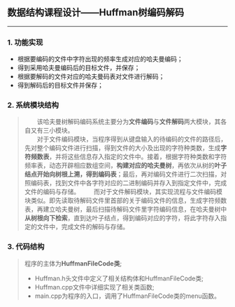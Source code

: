 ## 数据结构课程设计——Huffman树编码解码

---
###  1. 功能实现

 - 根据要编码的文件中字符出现的频率生成对应的哈夫曼编码；
 -  得到采用哈夫曼编码后的目标文件，并保存；
 -  根据要解码的文件对应的哈夫曼码表对文件进行解码；
 -  得到解码后的目标文件并保存；


### 2. 系统模块结构

 >　　该哈夫曼树解码编码系统主要分为**文件编码**与**文件解码**两大模块，其各自又有三小模块。   
 　　对于文件编码模块，当程序得到从键盘输入的待编码的文件的路径后，先对整个编码文件进行扫描，得到文件的大小及出现的字符种类数，生成**字符频数表**，并将这些信息存入指定的文件中。接着，根据字符种类数和字符频率表，动态开辟相应数组空间，**构建对应的哈夫曼树**，再依次从树的**叶子结点开始向树根上溯，得到编码表**；最后，再对编码文件进行二次扫描，对照编码表，找到文件中各字符对应的二进制编码并存入到指定文件中，完成文件的编码与存储。 
 　　而对于文件解码模块，其实现流程与文件编码模块类似。即先读取待解码文件里首部的关于编码文件的信息，生成字符频数表，再建立哈夫曼树，最后扫描待解码文件里字符编码信息，在哈夫曼树中**从树根向下检索**，直到达叶子结点，得到编码对应的字符，将此字符存入指定的文件中，完成文件的解码与存储。



### 3.  代码结构
>程序的主体为**HuffmanFileCode类**;
> - Huffman.h头文件中定义了相关结构体和HuffmanFileCode类;
> - Huffman.cpp文件中详细实现了相关类函数;
> - main.cpp为程序的入口，调用了HuffmanFileCode类的menu函数。


